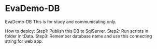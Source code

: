 # EvaDemo-DB
EvaDemo-DB
This is for study and communicating only.

How to deploy:
Step1: Publish this DB to SqlServer.
Step2: Run scripts in folder initData.
Step3: Remember database name and use this connecting string for web app.

